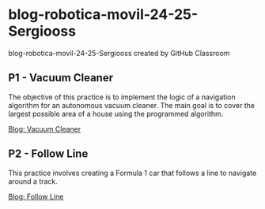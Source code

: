 # blog-robotica-movil-24-25-Sergiooss
blog-robotica-movil-24-25-Sergiooss created by GitHub Classroom

## P1 - Vacuum Cleaner
The objective of this practice is to implement the logic of a navigation algorithm for an autonomous vacuum cleaner. The main goal is to cover the largest possible area of a house using the programmed algorithm.

[Blog: Vacuum Cleaner](https://sites.google.com/view/mobilerobotics/basic-vacuum-cleaner)

## P2 - Follow Line
This practice involves creating a Formula 1 car that follows a line to navigate around a track.

[Blog: Follow Line](https://sites.google.com/view/mobilerobotics/follow-line)
